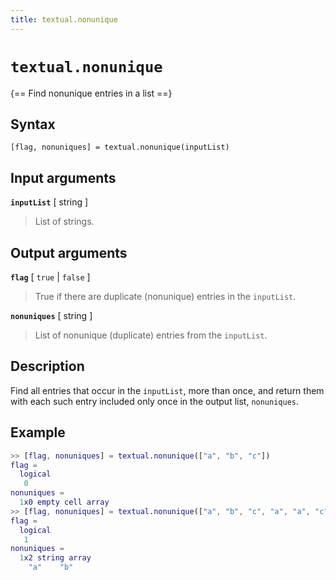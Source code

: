 ```yaml
---
title: textual.nonunique
---
```


# `textual.nonunique`

{== Find nonunique entries in a list ==}


## Syntax

    [flag, nonuniques] = textual.nonunique(inputList)


## Input arguments

__`inputList`__ [ string ]
>
> List of strings.
>

## Output arguments

__`flag`__ [ `true` | `false` ]
>
> True if there are duplicate (nonunique) entries in the `inputList`.
>

__`nonuniques`__ [ string ]
>
> List of nonunique (duplicate) entries from the `inputList`. 
>

## Description

Find all entries that occur in the `inputList`, more than
once, and return them with each such entry included only once in the
output list, `nonuniques`.


## Example

```matlab
>> [flag, nonuniques] = textual.nonunique(["a", "b", "c"])
flag = 
  logical
   0
nonuniques =
  1x0 empty cell array
>> [flag, nonuniques] = textual.nonunique(["a", "b", "c", "a", "a", "c"})
flag = 
  logical
   1
nonuniques =
  1x2 string array
    "a"    "b"
```


